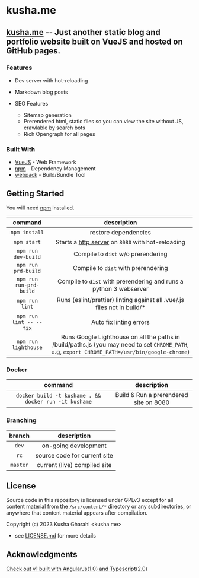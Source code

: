 # kusha.me 

## [kusha.me](https://kusha.me) -- Just another static blog and portfolio website built on VueJS and hosted on GitHub pages. 

### Features
* Dev server with hot-reloading
* Markdown blog posts

* SEO Features
  * Sitemap generation
  * Prerendered html, static files so you can view the site without JS, crawlable by search bots
  * Rich Opengraph for all pages

### Built With

* [VueJS](https://vuejs.org/) - Web Framework
* [npm](https://www.npmjs.com/) - Dependency Management
* [webpack](https://webpack.js.org/) - Build/Bundle Tool

## Getting Started 
You will need [npm](https://www.npmjs.com/) installed. 

command                    | description
:-------------------------:|:-------------------------------------------------------------------------------------------------:|
`npm install`                  | restore dependencies
`npm start`            | Starts a [http server](https://github.com/webpack/webpack-dev-server) on `8080` with hot-reloading 
`npm run dev-build`            | Compile to `dist` w/o prerendering
`npm run prd-build`            | Compile to `dist` with prerendering
`npm run run-prd-build`        | Compile to `dist` with prerendering and runs a python 3 webserver
`npm run lint`                 | Runs (eslint/prettier) linting against all .vue/.js files not in build/* 
`npm run lint -- --fix`        | Auto fix linting errors
`npm run lighthouse`           | Runs Google Lighthouse on all the paths in /build/paths.js (you may need to set `CHROME_PATH`, e.g, `export CHROME_PATH=/usr/bin/google-chrome`)
### Docker

command                                                 | description
:------------------------------------------------------:|:-------------------------------------------------------------------------------------------------:|
`docker build -t kushame . && docker run -it kushame`   | Build & Run a prerendered site on 8080

### Branching

| branch    | description
|:---------:|:---------------------------------------:|
| `dev`     | on-going development                    |
| `rc`      | source code for current site            |
| `master`  | current (live) compiled site            |

## License

Source code in this repository is licensed under GPLv3 except for all content material from the `/src/content/*` directory or any subdirectories, or anywhere that content material appears after compilation.

Copyright (c) 2023 Kusha Gharahi <kusha.me>

 - see [LICENSE.md](LICENSE.md) for more details

## Acknowledgments

[Check out v1 built with AngularJs(1.0) and Typescript(2.0)](https://github.com/kushagharahi/kushagharahi.github.io/tree/AngularTS)
